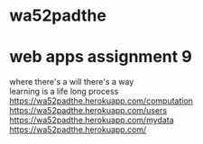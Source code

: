 # wa52padthe
# web apps assignment 9
where there's a will there's a way <br>
learning is a life long process<br>
 <https://wa52padthe.herokuapp.com/computation> <br>
<https://wa52padthe.herokuapp.com/users> <br>
<https://wa52padthe.herokuapp.com/mydata> <br>
<https://wa52padthe.herokuapp.com/>

